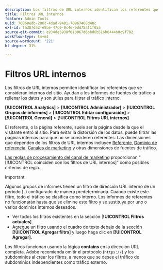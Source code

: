 ```yaml
---
description: Los filtros de URL internos identifican los referentes que se consideran internos del sitio. Ayudan a los informes de fuentes de tráfico a rellenar los datos y son útiles para filtrar el tráfico interno.
title: Filtros URL internos
feature: Admin Tools
uuid: 70868edb-208d-4dad-9401-70967468d40c
exl-id: fa387da2-e9be-47c0-9c4e-edd75af1f05a
source-git-commit: e934de3938f013067d6bbd6b516b0444b0c9f782
workflow-type: tm+mt
source-wordcount: '221'
ht-degree: 31%

---
```



# Filtros URL internos

Los filtros de URL internos permiten identificar los referentes que se consideran internos del sitio. Ayudan a los informes de fuentes de tráfico a rellenar los datos y son útiles para filtrar el tráfico interno.

**[!UICONTROL Analytics]** > **[!UICONTROL Administrador]** > **[!UICONTROL Grupos de informes]** > **[!UICONTROL Editar configuración]** > **[!UICONTROL General]** > **[!UICONTROL Filtros URL internos]**

El referente, o la página referente, suele ser la página desde la que el visitante entró al sitio. Para evitar la distorsión de los datos, puede filtrar las páginas internas para que no se consideren referentes. Las dimensiones que dependen de los filtros de URL internos incluyen [Referente](/help/components/dimensions/referrer.md), [Dominio de referencia](/help/components/dimensions/referring-domain.md), [Canales de marketing](/help/components/dimensions/marketing-channel.md) y otras dimensiones de fuentes de tráfico.

[Las reglas de procesamiento del canal de marketing](../marketing-channels/mc-proc-rules.md) proporcionan &quot;[!UICONTROL coinciden con los filtros de URL internos]&quot; como posibles criterios de regla.

>[!IMPORTANT]
>
>Algunos grupos de informes tienen un filtro de dirección URL interno de un período (`.`) configurado de manera predeterminada. Cuando existe este filtro, todo el tráfico se clasifica como interno. Los informes de referentes no funcionarán hasta que se elimine este filtro y se sustituya por uno o varios dominios internos deseados.

* Ver todos los filtros existentes en la sección **[!UICONTROL Filtros actuales]**.
* Agregue un filtro usando el cuadro de texto debajo de la sección **[!UICONTROL Agregar filtro]** y luego haga clic en **[!UICONTROL Agregar]**.

Los filtros funcionan usando la lógica **contains** en la dirección URL completa. Adobe recomienda omitir el protocolo (`https://`) y los subdominios al crear los filtros, a menos que se desee el tráfico de subdominios independientes como tráfico externo.
